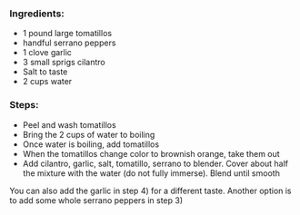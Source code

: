 ### Ingredients:

- 1 pound large tomatillos
- handful serrano peppers
- 1 clove garlic
- 3 small sprigs cilantro
- Salt to taste
- 2 cups water

### Steps:

* Peel and wash tomatillos
* Bring the 2 cups of water to boiling
* Once water is boiling, add tomatillos
* When the tomatillos change color to brownish orange, take them out
* Add cilantro, garlic, salt, tomatillo, serrano to blender. Cover about half the mixture with the water (do not fully immerse). Blend until smooth

You can also add the garlic in step 4) for a different taste. Another option is to add some whole serrano peppers in step 3)
